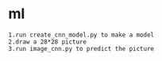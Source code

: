# ml

    1.run create_cnn_model.py to make a model
    2.draw a 28*28 picture
    3.run image_cnn.py to predict the picture

